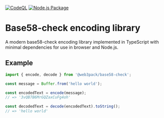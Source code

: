 [![CodeQL](https://github.com/Web3Pack/base58-check/actions/workflows/codeql-analysis.yml/badge.svg)](https://github.com/Web3Pack/base58-check/actions/workflows/codeql-analysis.yml)
[![Node.js Package](https://github.com/Web3Pack/base58-check/actions/workflows/npm-publish.yml/badge.svg)](https://github.com/Web3Pack/base58-check/actions/workflows/npm-publish.yml)

# Base58-check encoding library

A modern base58-check encoding library implemented in TypeScript with minimal dependencies for use in browser and Node.js.

## Example

```ts
import { encode, decode } from '@web3pack/base58-check';

const message = Buffer.from('hello world');

const encodedText = encode(message);
// => '3vQB7B6MrGQZaxCuFg4oh'

const decodedText = decode(encodedText).toString();
// => 'hello world'
```
